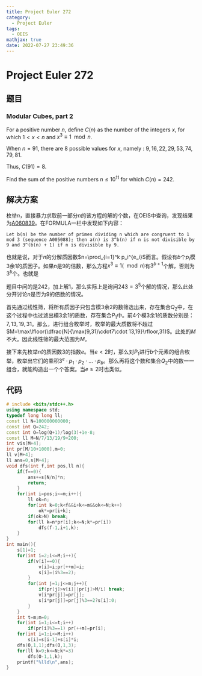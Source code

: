 ```yaml
---
title: Project Euler 272
category:
  - Project Euler
tags:
  - OEIS
mathjax: true
date: 2022-07-27 23:49:36
---
```


<escape><!-- more --></escape>

# Project Euler 272

## 题目

### Modular Cubes, part 2

For a positive number $n$, define $C(n)$ as the number of the integers $x$, for which $1<x<n$ and $x^3\equiv 1 \mod n$.

When $n=91$, there are $8$ possible values for $x$, namely : $9, 16, 22, 29, 53, 74, 79, 81$.

Thus, $C(91)=8$.

Find the sum of the positive numbers $n\le10^{11}$ for which $C(n)=242$.

## 解决方案

枚举$n$，直接暴力求取前一部分$n$的该方程的解的个数，在OEIS中查询，发现结果为[A060839](https://oeis.org/A060839)。在FORMULA一栏中发现如下内容：

```
Let b(n) be the number of primes dividing n which are congruent to 1 mod 3 (sequence A005088); then a(n) is 3^b(n) if n is not divisible by 9 and 3^(b(n) + 1) if n is divisible by 9.
```

也就是说，对于$n$的分解质因数$n=\prod_{i=1}^k p_i^{e_i}$而言。假设有$b$个$p_i$模$3$余$1$的质因子。如果$n$是$9$的倍数，那么方程$x^3 \equiv1(\mod n)$有$3^{b+1}$个解，否则为$3^b$个。也就是

题目中问的是$242$，加上解$1$，那么实际上是询问$243=3^5$个解的情况，那么此处分开讨论$n$是否为$9$的倍数的情况。

首先通过线性筛，将所有质因子只包含模$3$余$2$的数筛选出来，存在集合$Q_2$中，在这个过程中也过滤出模$3$余$1$的质数，存在集合$P_1$中。前$4$个模$3$余$1$的质数分别是：$7,13,19,31$。那么，进行组合枚举时，枚举的最大质数将不超过$M=\max\lfloor(\dfrac{N}{\max(9,31)\cdot7\cdot 13,19}\rfloor,31)$。此处的$M$不大。因此线性筛的最大范围为$M$。

接下来先枚举$n$的质因数$3$的指数$e$。当$e<2$时，那么对$P_1$进行$b$个元素的组合枚举，枚举出它们的乘积$3^e\cdot p_1\cdot p_2\cdot ...\cdot p_b$。那么再将这个数和集合$Q_2$中的数一一组合，就能构造出一个个答案。当$e\ge2$时也类似。

## 代码

```C++
# include <bits/stdc++.h>
using namespace std;
typedef long long ll;
const ll N=100000000000;
const int Q=242;
const int O=log(Q+1)/log(3)+1e-8;
const ll M=N/7/13/19/9+200;
int vis[M+4];
int pr[M/10+1000],m=0;
ll v[M+4];
ll ans=0,s[M+4];
void dfs(int f,int pos,ll n){
    if(f==0){
        ans+=s[N/n]*n;
        return;
    }
    for(int i=pos;i<=m;i++){
        ll ok=n;
        for(int k=0;k<f&&i+k<=m&&ok<=N;k++)
            ok*=pr[i+k];
        if(ok>N) break;
        for(ll k=n*pr[i];k<=N;k*=pr[i])
            dfs(f-1,i+1,k);
    }
}
int main(){
    s[1]=1;
    for(int i=2;i<=M;i++){
        if(v[i]==0){
            v[i]=i;pr[++m]=i;
            s[i]=(i%3==2);
        }
        for(int j=1;j<=m;j++){
            if(pr[j]>v[i]||pr[j]>M/i) break;
            v[i*pr[j]]=pr[j];
            s[i*pr[j]]=pr[j]%3==2?s[i]:0;
        }
    }
    int t=m;m=0;
    for(int i=1;i<=t;i++)
        if(pr[i]%3==1) pr[++m]=pr[i];
    for(int i=1;i<=M;i++)
        s[i]=s[i-1]+s[i]*i;
    dfs(O,1,1);dfs(O,1,3);
    for(ll k=9;k<=N;k*=3)
        dfs(O-1,1,k);
    printf("%lld\n",ans);
}

```
